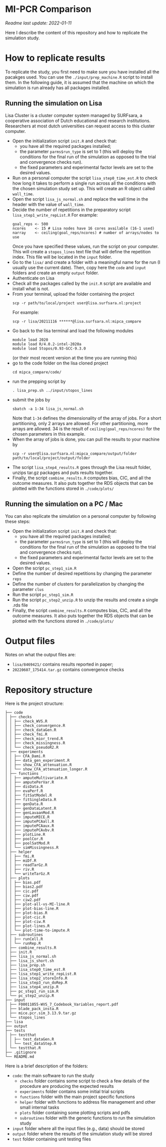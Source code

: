 # MI-PCR Comparison
*Readme last update: 2022-01-11* 

Here I describe the content of this repository and how to replicate the simulation study.

# How to replicate results

To replicate the study, you first need to make sure you have installed all the pacakges used.
You can use the `./input/prep_machine.R` script to install them.
In the following guide, it is assumed that the machine on which the simulation is run already has all packages installed.

## Running the simulation on Lisa

Lisa Cluster is a cluster computer system managed by SURFsara, a cooperative association of Dutch educational and
research institutions.
Researchers at most dutch universities can request access to this cluster computer.

- Open the initialization script `init.R` and check that:
  - you have all the required packages installed;
  - the parameter `parms$run_type` is set to 1 (this will deploy the conditions for the final run of the simulation
    as opposed to the trial and convergence checks run). 
  - the fixed parameters and experimental factor levels are set to the desired values.
- Run on a personal computer the script `lisa_step0_time_est.R` to check how long it takes
  to perform a single run across all the conditions with the chosen simulation study set up.
  This will create an R object called `wall_time`.
- Open the script `lisa_js_normal.sh` and replace the wall time in the header with the value
  of `wall_time`.
- Decide the number of repetitions in the preparatory script `lisa_step1_write_repList.R`
  For example:
  ```
  goal_reps <- 500 
  ncores    <- 15 # Lisa nodes have 16 cores available (16-1 used)
  narray    <- ceiling(goal_reps/ncores) # number of arrays/nodes to use 
  ```
  Once you have specified these values, run the script on your computer. 
  This will create a `stopos_lines` text file that will define the repetition index.
  This file will be located in the `input` folder.
- Go to the `lisa/` and create a folder with a meaningful name for the run (I usually use the 
  current date). Then, copy here the `code` and `input` folders and create an empty `output` 
  folder.
- Authenticate on Lisa
- Check all the packages called by the `init.R` script are available and install what is not.
- From your terminal, upload the folder containing the project
  ```
  scp -r path/to/local/project user@lisa.surfsara.nl:project
  ```
  For example:
  ```
  scp -r lisa/20211116 ******@lisa.surfsara.nl:mipca_compare
  ```
- Go back to the lisa terminal and load the following modules
  ```
  module load 2020
  module load R/4.0.2-intel-2020a
  module load Stopos/0.93-GCC-9.3.0  
  ```
  (or their most recent version at the time you are running this)
- go to the code folder on the lisa cloned project
  ``` 
  cd mipca_compare/code/ 
  ```
- run the prepping script by
  ```
  . lisa_prep.sh ../input/stopos_lines 
  ```
- submit the jobs by
  ```
  sbatch -a 1-34 lisa_js_normal.sh 
  ```
  Note that `1-34` defines the dimensionality of the array of jobs. 
  For a short partitioning, only 2 arrays are allowed.
  For other partitioning, more arrays are allowed.
  34 is the result of `ceiling(goal_reps/ncores)` for the chosen parameters in this example.
- When the array of jobs is done, you can pull the results to your machine by
  ```
  scp -r user@lisa.surfsara.nl:mipca_compare/output/folder path/to/local/project/output/folder
  ```
- The script `lisa_step4_results.R` goes through the Lisa result folder, unzips tar.gz
  packages and puts results together.
- Finally, the script `combine_results.R` computes bias, CIC, and all the outcome measures. 
  It also puts together the RDS objects that can be plotted with the functions stored in `./code/plots/`

## Running the simulation on a PC / Mac

You can also replicate the simulation on a personal computer by following these steps: 

- Open the initialization script `init.R` and check that:
  - you have all the required packages installed;
  - the parameter `parms$run_type` is set to 1 (this will deploy the conditions for the final run of the simulation
    as opposed to the trial and convergence checks run). 
  - the fixed parameters and experimental factor levels are set to the desired values.
- Open the script `pc_step1_sim.R`
- Define the number of desired repetitions by changing the parameter `reps`
- Define the number of clusters for parallelization by changing the parameter `clus`
- Run the script `pc_step1_sim.R`
- Run the script `pc_step2_unzip.R` to unzip the results and create a single .rds file
- Finally, the script `combine_results.R` computes bias, CIC, and all the outcome measures. 
  It also puts together the RDS objects that can be plotted with the functions stored in `./code/plots/`

# Output files

Notes on what the output files are:
- `lisa/8469421/` contains results reported in paper;
- `20220607_175414.tar.gz` contains convergence checks

# Repository structure
Here is the project structure:
```
├── code
│ ├── checks
│ │ ├── check_WVS.R
│ │ ├── check_convergence.R
│ │ ├── check_dataGen.R
│ │ ├── check_fmi.R
│ │ ├── check_mior_trend.R
│ │ ├── check_missingness.R
│ │ └── check_pseudoR2.R
│ ├── experiments
│ │ ├── CFA_Dami.R
│ │ ├── data_gen_experiment.R
│ │ ├── show_CFA_attenuation.R
│ │ └── show_CFA_attenuation_longer.R
│ ├── functions
│ │ ├── amputeMultivariate.R
│ │ ├── amputePerVar.R
│ │ ├── disData.R
│ │ ├── evaPerf.R
│ │ ├── fitSatModel.R
│ │ ├── fitSingleData.R
│ │ ├── genData.R
│ │ ├── genDataLatent.R
│ │ ├── genLavaanMod.R
│ │ ├── imputeMICE.R
│ │ ├── imputePCAall.R
│ │ ├── imputePCAaux.R
│ │ ├── imputePCAvbv.R
│ │ ├── plotLine.R
│ │ ├── poolCor.R
│ │ ├── poolSatMod.R
│ │ └── simMissingness.R
│ ├── helper
│ │ ├── fmi.R
│ │ ├── miDf.R
│ │ ├── readTarGz.R
│ │ ├── riv.R
│ │ └── writeTarGz.R
│ ├── plots
│ │ ├── bias.pdf
│ │ ├── bias2.pdf
│ │ ├── cic.pdf
│ │ ├── ciw.pdf
│ │ ├── ciw2.pdf
│ │ ├── plot-all-vs-MI-line.R
│ │ ├── plot-bias-line.R
│ │ ├── plot-bias.R
│ │ ├── plot-cic.R
│ │ ├── plot-ciw.R
│ │ ├── plot-lines.R
│ │ └── plot-time-to-impute.R
│ ├── subroutines
│ │ ├── runCell.R
│ │ └── runRep.R
│ ├── combine_results.R
│ ├── init.R
│ ├── lisa_js_normal.sh
│ ├── lisa_js_short.sh
│ ├── lisa_prep.sh
│ ├── lisa_step0_time_est.R
│ ├── lisa_step1_write_repList.R
│ ├── lisa_step2_storeInfo.R
│ ├── lisa_step3_run_doRep.R
│ ├── lisa_step4_unzip.R
│ ├── pc_step1_run_sim.R
│ └── pc_step2_unzip.R
├── input
│ ├── F00011055-WVS_7_Codebook_Variables_report.pdf
│ ├── blade_pack_insta.R
│ ├── mice.pcr.sim_3.13.9.tar.gz
│ └── stopos_lines
├── lisa
├── output
├── tests
│ ├── testthat
│ │ ├── test_dataGen.R
│ │ └── test_dataStep.R
│ └── testthat.R
├── .gitignore
└── README.md

```

Here is a brief description of the folders:
- `code`: the main software to run the study
  - `checks` folder contains some script to check a few details of the procedure are producing the expected results
  - `experiments` folder contains some initial trial scripts
  - `functions` folder with the main project specific functions
  - `helper` folder with functions to address file management and other small internal tasks 
  - `plots` folder containing some plotting scripts and pdfs
  - `subroutines` folder with the generic functions to run the simulation study
- `input` folder where all the input files (e.g., data) should be stored
- `output` folder where the results of the simulation study will be stored
- `test` folder containing unit testing files